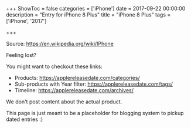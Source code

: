 +++
ShowToc = false
categories = ['iPhone']
date = 2017-09-22 00:00:00
description = "Entry for iPhone 8 Plus"
title = "iPhone 8 Plus"
tags = ['iPhone', '2017']

+++

Source: https://en.wikipedia.org/wiki/IPhone

Feeling lost?

You might want to checkout these links:
- Products: https://applereleasedate.com/categories/
- Sub-products with Year filter: https://applereleasedate.com/tags/
- Timeline: https://applereleasedate.com/archives/

We don't post content about the actual product. 



This page is just meant to be a placeholder for blogging system to pickup dated entries :)


